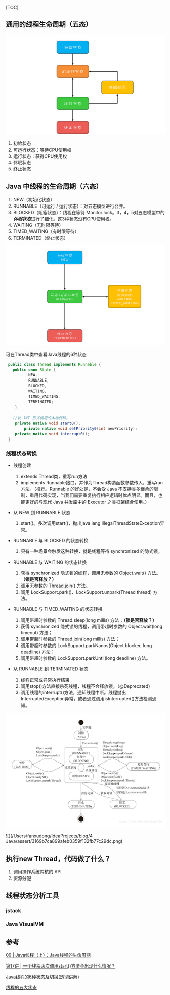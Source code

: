 [TOC]

## 通用的线程生命周期（五态）

![通用线程状态转换图——五态模型](./assert/9bbc6fa7fb4d631484aa953626cf6ae5.png)


1. 初始状态
2. 可运行状态：等待CPU使用权
3. 运行状态：获得CPU使用权
4. 休眠状态
5. 终止状态



## Java 中线程的生命周期（六态）

1. NEW（初始化状态）
2. RUNNABLE（可运行 / 运行状态）：对五态模型进行合并。
3. BLOCKED（阻塞状态）：线程在等待 Monitor lock。3，4，5对五态模型中的***休眠状态***进行了细化。这3种状态没有CPU使用权。
4. WAITING（无时限等待）
5. TIMED_WAITING（有时限等待）
6. TERMINATED（终止状态）

![3f6c6bf95a6e8627bdf3cb621bbb7f8c](./assert/3f6c6bf95a6e8627bdf3cb621bbb7f8c.png)

可在Thread类中查看Java线程的6种状态
```java
 public class Thread implements Runnable {
   public enum State {
          NEW,
          RUNNABLE,
          BLOCKED,
          WAITING,
          TIMED_WAITING,
          TERMINATED;
    }
   
   //以 JNI 形式调用的本地代码。
    private native void start0();
		private native void setPriority0(int newPriority);
  	private native void interrupt0();   
 }
```



### 线程状态转换

- 线程创建
  1. extends Thread类，重写run方法
  2. implements Runnable接口，并作为Thread构造函数参数传入，重写run方法。（推荐。Runnable 的好处是，不会受 Java 不支持类多继承的限制，重用代码实现，当我们需要重复执行相应逻辑时优点明显。而且，也能更好的与现代 Java 并发库中的 Executor 之类框架结合使用。）



- 从 NEW 到 RUNNABLE 状态
  1. start()。多次调用start()，抛出java.lang.IllegalThreadStateException异常。



- RUNNABLE 与 BLOCKED 的状态转换
  
  1. 只有一种场景会触发这种转换，就是线程等待 synchronized 的隐式锁。
  
  
  
- RUNNABLE 与 WAITING 的状态转换
  1. 获得 synchronized 隐式锁的线程，调用无参数的 Object.wait() 方法。**（锁是否释放？）**
  2. 调用无参数的 Thread.join() 方法。
  3. 调用 LockSupport.park()、LockSupport.unpark(Thread thread) 方法。
  
  
  
- RUNNABLE 与 TIMED_WAITING 的状态转换
  1. 调用带超时参数的 Thread.sleep(long millis) 方法；**（锁是否释放？）**
  2. 获得 synchronized 隐式锁的线程，调用带超时参数的 Object.wait(long timeout) 方法；
  3. 调用带超时参数的 Thread.join(long millis) 方法；
  4. 调用带超时参数的 LockSupport.parkNanos(Object blocker, long deadline) 方法；
  5. 调用带超时参数的 LockSupport.parkUntil(long deadline) 方法。
  
  
  
- 从 RUNNABLE 到 TERMINATED 状态

  1. 线程正常或异常执行结束
  2. 调用stop()方法直接杀死线程，线程不会释放锁。（@Deprecated）
  3. 调用线程的interrupt()方法，通知线程中断。线程抛出InterruptedException异常，或者通过调用isInterrupted()方法检测通知。

![线程状态转换](./assert/949937DB-1B3C-4A43-BBC8-9FDC88E504EF.png)

![](/Users/fanxudong/IdeaProjects/blog/4 Java/assert/3169b7ca899afeb0359f132fb77c29dc.png)

## 执行new Thread，代码做了什么？

1. 调用操作系统内核的 API
2. 资源分配

## 线程状态分析工具

### jstack

### Java VisualVM



## 参考

[09 | Java线程（上）：Java线程的生命周期](https://time.geekbang.org/column/article/86366)

[第17讲 | 一个线程两次调用start()方法会出现什么情况？](https://time.geekbang.org/column/article/9103)

[Java线程的6种状态及切换(透彻讲解)](https://blog.csdn.net/pange1991/article/details/53860651/)

[线程的五大状态](https://blog.csdn.net/peter_teng/article/details/10197785)

